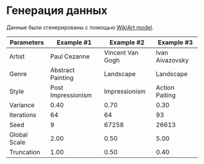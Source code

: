 # Генерация данных

Данные были сгенерированы с помощью [WikiArt model](https://colab.research.google.com/github/Norod/my-colab-experiments/blob/master/WikiArt_Example_Generation_By_Peter_Baylies.ipynb).

| Parameters   | Example #1         | Example #2       | Example #3      |
| ------------ | ------------------ | ---------------- | --------------- |
| Artist       | Paul Cezanne       | Vincent Van Gogh | Ivan Aivazovsky |
| Genre        | Abstract Painting  | Landscape        | Landscape       |
| Style        | Post Impressionism | Impressionism    | Action Paiting  |
| Variance     | 0.40               | 0.70             | 0.30            |
| Iterations   | 64                 | 64               | 93              |
| Seed         | 9                  | 67258            | 26613           |
| Global Scale | 2.00               | 0.50             | 5.00            |
| Truncation   | 1.00               | 0.50             | 0.40            |

